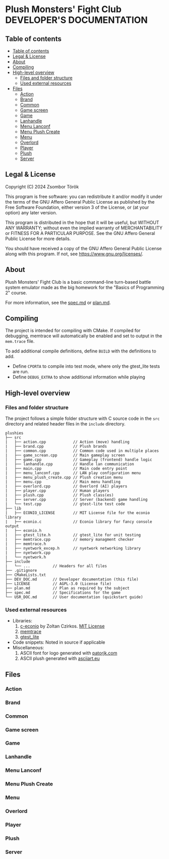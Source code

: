 # Plush Monsters' Fight Club <br /> DEVELOPER'S DOCUMENTATION

## Table of contents
<!-- @import "[TOC]" {cmd="toc" depthFrom=2 depthTo=3 orderedList=false} -->

<!-- code_chunk_output -->

- [Table of contents](#table-of-contents)
- [Legal & License](#legal--license)
- [About](#about)
- [Compiling](#compiling)
- [High-level overview](#high-level-overview)
  - [Files and folder structure](#files-and-folder-structure)
  - [Used external resources](#used-external-resources)
- [Files](#files)
  - [Action](#action)
  - [Brand](#brand)
  - [Common](#common)
  - [Game screen](#game-screen)
  - [Game](#game)
  - [Lanhandle](#lanhandle)
  - [Menu Lanconf](#menu-lanconf)
  - [Menu Plush Create](#menu-plush-create)
  - [Menu](#menu)
  - [Overlord](#overlord)
  - [Player](#player)
  - [Plush](#plush)
  - [Server](#server)

<!-- /code_chunk_output -->

<div class="page"></div>

## Legal & License
Copyright (C) 2024  Zsombor Török

This program is free software: you can redistribute it and/or modify
it under the terms of the GNU Affero General Public License as
published by the Free Software Foundation, either version 3 of the
License, or (at your option) any later version.

This program is distributed in the hope that it will be useful,
but WITHOUT ANY WARRANTY; without even the implied warranty of
MERCHANTABILITY or FITNESS FOR A PARTICULAR PURPOSE.  See the
GNU Affero General Public License for more details.

You should have received a copy of the GNU Affero General Public License
along with this program.  If not, see <https://www.gnu.org/licenses/>.

## About
Plush Monsters' Fight Club is a basic command-line turn-based battle system
emulator made as the big homework for the "Basics of Programming 2" course.

For more information, see the [spec.md](specification) or [plan.md](plan).

## Compiling
The project is intended for compiling with CMake. If compiled for debugging, memtrace will automatically be enabled and set to output in the `mem.trace` file.

To add additional compile definitions, define `BUILD` with the definitions to add.
- Define `CPORTA` to compile into test mode, where only the gtest_lite tests are run.
- Define `DEBUG_EXTRA` to show additional information while playing

## High-level overview

### Files and folder structure 
The project follows a simple folder structure with C source code in the 
`src` directory and related header files in the `include` directory.
```
plushies
├── src
|   ├── action.cpp            // Action (move) handling
|   ├── brand.cpp             // Plush brands
|   ├── common.cpp            // Common code used in multiple places
|   ├── game_screan.cpp       // Main gameplay screen
│   ├── game.cpp              // Gameplay (frontend) handle logic
|   ├── lanhandle.cpp         // Handle lan communication
|   ├── main.cpp              // Main code entry point
|   ├── menu_lanconf.cpp      // LAN play configuration menu
|   ├── menu_plush_create.cpp // Plush creation menu
|   ├── menu.cpp              // Main menu handling
|   ├── overlord.cpp          // Overlord (AI) players
|   ├── player.cpp            // Human players
|   ├── plush.cpp             // Plush class(es)
|   ├── server.cpp            // Server (backend) game handling
|   └── test.cpp              // gtest-lite test code
├── lib
|   ├── ECONIO_LICENSE        // MIT License file for the econio library
|   ├── econio.c              // Econio library for fancy console output
|   ├── econio.h
|   ├── gtest_lite.h          // gtest_lite for unit testing
|   ├── memtrace.cpp          // memory managment checker
|   ├── memtrace.h
|   ├── nyetwork_excep.h      // nyetwork networking library
|   ├── nyetwork.cpp
|   └── nyetwork.h
├── include
|   └── ...          // Headers for all files
├── .gitignore
├── CMakeLists.txt
├── DEV_DOC.md       // Developer documentation (this file)
├── LICENSE          // AGPL-3.0 (License file)
├── plan.md          // Plan as required by the subject
├── spec.md          // Specifications for the game
└── USR_DOC.md       // User documentation (quickstart guide)
```

### Used external resources
- Libraries:
  1. [c-econio](https://infoc.eet.bme.hu/megjelenites/c-econio.zip) 
    by Zoltan Czirkos. [MIT License](include/lib/ECONIO_LICENSE)
  2. [memtrace](https://infocpp.iit.bme.hu)
  3. [gtest_lite](https://infocpp.iit.bme.hu)
- Code snippets: Noted in source if applicable
- Miscellaneous: 
  1. ASCII font for logo generated with [patorjk.com](https://patorjk.com/software/taag)
  2. ASCII plush generated with [asciiart.eu](https://www.asciiart.eu/image-to-ascii)

## Files 

### Action
<!-- BEGIN DOC-COMMENT H4 include/action.h -->
<!-- END DOC-COMMENT -->

### Brand
<!-- BEGIN DOC-COMMENT H4 include/brand.h -->
<!-- END DOC-COMMENT -->

### Common
<!-- BEGIN DOC-COMMENT H4 include/common.h -->
<!-- END DOC-COMMENT -->

### Game screen
<!-- BEGIN DOC-COMMENT H4 include/game_screen.h -->
<!-- END DOC-COMMENT -->

### Game
<!-- BEGIN DOC-COMMENT H4 include/game.h -->
<!-- END DOC-COMMENT -->

### Lanhandle
<!-- BEGIN DOC-COMMENT H4 include/lanhandle.h -->
<!-- END DOC-COMMENT -->

### Menu Lanconf
<!-- BEGIN DOC-COMMENT H4 include/menu_lanconf.h -->
<!-- END DOC-COMMENT -->

### Menu Plush Create
<!-- BEGIN DOC-COMMENT H4 include/meu_plush_create.h -->
<!-- END DOC-COMMENT -->

### Menu
<!-- BEGIN DOC-COMMENT H4 include/menu.h -->
<!-- END DOC-COMMENT -->

### Overlord
<!-- BEGIN DOC-COMMENT H4 include/overlord.h -->
<!-- END DOC-COMMENT -->

### Player
<!-- BEGIN DOC-COMMENT H4 include/player.h -->
<!-- END DOC-COMMENT -->

### Plush
<!-- BEGIN DOC-COMMENT H4 include/plush.h -->
<!-- END DOC-COMMENT -->

### Server
<!-- BEGIN DOC-COMMENT H4 include/server.h -->
<!-- END DOC-COMMENT -->
